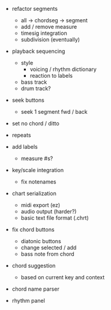 - refactor segments
   - all -> chordseg -> segment
   - add / remove measure
   - timesig integration
   - subdivision (eventually)

- playback sequencing
   - style
      - voicing / rhythm dictionary
      - reaction to labels
   - bass track
   - drum track?

- seek buttons
   - seek 1 segment fwd / back

- set no chord / ditto

- repeats

- add labels
   - measure #s?

- key/scale integration
   - fix notenames

- chart serialization
   - midi export (ez)
   - audio output (harder?)
   - basic text file format (.chrt)

- fix chord buttons
   - diatonic buttons
   - change selected / add
   - bass note from chord

- chord suggestion
   - based on current key and context

- chord name parser

- rhythm panel
